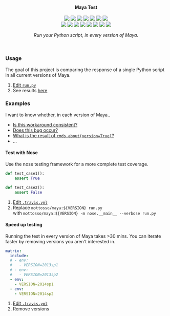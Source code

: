 <h4 align=center>Maya Test</h4> 
<p align=center><img src=https://img.shields.io/badge/-2013sp1-green.svg> <img src=https://img.shields.io/badge/-2013sp2-green.svg> <img src=https://img.shields.io/badge/-2014sp1-green.svg> <img src=https://img.shields.io/badge/-2014sp2-green.svg> <img src=https://img.shields.io/badge/-2014sp3-green.svg> <img src=https://img.shields.io/badge/-2014sp4-green.svg> <img src=https://img.shields.io/badge/-2015sp1-green.svg><br>  <img src=https://img.shields.io/badge/-2015sp2-green.svg> <img src=https://img.shields.io/badge/-2015sp3-green.svg> <img src=https://img.shields.io/badge/-2015sp4-green.svg> <img src=https://img.shields.io/badge/-2015sp5-green.svg> <img src=https://img.shields.io/badge/-2015sp6-green.svg> <img src=https://img.shields.io/badge/-2016sp1-green.svg> <img src=https://img.shields.io/badge/-2017-green.svg> <img src=https://img.shields.io/badge/-2018-green.svg> 
</p>

<p align=center><i>Run your Python script, in every version of Maya.</i></p>

<br>

### Usage

The goal of this project is comparing the response of a single Python script in all current versions of Maya.

1. [Edit `run.py`](https://github.com/mottosso/maya-test/edit/master/run.py)
2. See results [here](https://travis-ci.org/mottosso/maya-test)

### Examples

I want to know whether, in each version of Maya..

- [Is this workaround consistent?](https://github.com/mottosso/maya-test/pull/1)
- [Does this bug occur?](https://github.com/mottosso/maya-test/pull/1)
- [What is the result of `cmds.about(version=True)`?](https://github.com/mottosso/maya-test/pull/2)
- ...

#### Test with Nose

Use the nose testing framework for a more complete test coverage.

```python
def test_case1():
	assert True

def test_case2():
	assert False
```

1. [Edit `.travis.yml`](https://github.com/mottosso/maya-test/edit/master/.travis.yml)
2. Replace `mottosso/maya:${VERSION} run.py`<br>
   with `mottosso/maya:${VERSION} -m nose.__main__ --verbose run.py`

#### Speed up testing

Running the test in every version of Maya takes >30 mins. You can iterate faster by removing versions you aren't interested in.

```yml
matrix:
  include:
  # - env:
  #   - VERSION=2013sp1
  # - env:
  #   - VERSION=2013sp2
  - env:
    - VERSION=2014sp1
  - env:
    - VERSION=2014sp2
```

1. [Edit `.travis.yml`](https://github.com/mottosso/maya-test/edit/master/.travis.yml)
2. Remove versions
